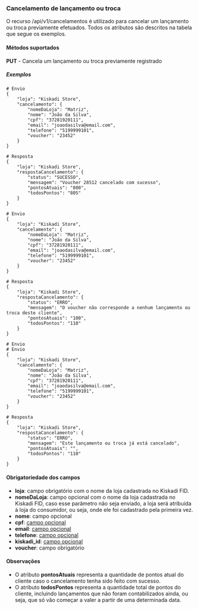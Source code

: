 ### Cancelamento de lançamento ou troca
O recurso /api/v1/cancelamentos é utilizado para cancelar um lançamento ou troca previamente efetuados. Todos os atributos são descritos na tabela que segue os exemplos.

#### Métodos suportados
**PUT** - Cancela um lançamento ou troca previamente registrado

##### Exemplos
```
# Envio
{
    "loja": "Kiskadi Store",
    "cancelamento": {
        "nomeDaLoja": "Matriz",
        "nome": "João da Silva",
        "cpf": "37281920111",
        "email": "joaodasilva@email.com",
        "telefone": "5199999101",
        "voucher": "23452"
    }
}

# Resposta
{
    "loja": "Kiskadi Store",
    "respostaCancelamento": {
        "status": "SUCESSO",
        "mensagem": "Voucher 28512 cancelado com sucesso",
        "pontosAtuais": "800",
        "todosPontos": "805"
    }
}
```

```
# Envio
{
    "loja": "Kiskadi Store",
    "cancelamento": {
        "nomeDaLoja": "Matriz",
        "nome": "João da Silva",
        "cpf": "37281920111",
        "email": "joaodasilva@email.com",
        "telefone": "5199999101",
        "voucher": "23452"
    }
}

# Resposta
{
    "loja": "Kiskadi Store",
    "respostaCancelamento": {
        "status": "ERRO",
        "mensagem": "O voucher não corresponde a nenhum lançamento ou troca deste cliente",
        "pontosAtuais": "100",
        "todosPontos": "110"
    }
}
```

```
# Envio
# Envio
{
    "loja": "Kiskadi Store",
    "cancelamento": {
        "nomeDaLoja": "Matriz",
        "nome": "João da Silva",
        "cpf": "37281920111",
        "email": "joaodasilva@email.com",
        "telefone": "5199999101",
        "voucher": "23452"
    }
}

# Resposta
{
    "loja": "Kiskadi Store",
    "respostaCancelamento": {
        "status": "ERRO",
        "mensagem": "Este lançamento ou troca já está cancelado",
        "pontosAtuais": "",
        "todosPontos": "110"
    }
}
```

#### Obrigatoriedade dos campos
* **loja**: campo obrigatório com o nome da loja cadastrada no Kiskadi FID.
* **nomeDaLoja**: campo opcional com o nome da loja cadastrada no Kiskadi FID, caso esse parâmetro não seja enviado, a loja será atribuída à loja do consumidor, ou seja, onde ele foi cadastrado pela primeira vez.
* **nome**: campo opcional
* **cpf**: [campo opcional](identificacao_do_cliente.md)
* **email**: [campo opcional](identificacao_do_cliente.md)
* **telefone**: [campo opcional](identificacao_do_cliente.md)
* **kiskadi_id**: [campo opcional](identificacao_do_cliente.md)
* **voucher**: campo obrigatório

#### Observações
* O atributo **pontosAtuais** representa a quantidade de pontos atual do cliente caso o cancelamento tenha sido feito com sucesso.
*  O atributo **todosPontos** representa a quantidade total de pontos do cliente, incluindo lançamentos que não foram contabilizados ainda, ou seja, que só vão começar a valer a partir de uma determinada data.
